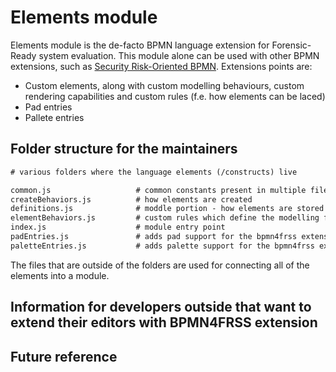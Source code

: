 # Elements module

<!-- WARNING the docs will change during the development -->

Elements module is the de-facto BPMN language extension for Forensic-Ready system evaluation. This module alone can be used with other BPMN extensions, such as [Security Risk-Oriented BPMN](https://www.researchgate.net/publication/319156591_Security_Risk-Oriented_BPMN). Extensions points are:

- Custom elements, along with custom modelling behaviours, custom rendering capabilities and custom rules (f.e. how elements can be laced)
- Pad entries
- Pallete entries

## Folder structure for the maintainers

```txt
# various folders where the language elements (/constructs) live

common.js                   # common constants present in multiple files
createBehaviors.js          # how elements are created
definitions.js              # moddle portion - how elements are stored in BPMN compliant way
elementBehaviors.js         # custom rules which define the modelling feel of the extension
index.js                    # module entry point
padEntries.js               # adds pad support for the bpmn4frss extension
paletteEntries.js           # adds palette support for the bpmn4frss extension
```

The files that are outside of the folders are used for connecting all of the elements into a module.

## Information for developers outside that want to extend their editors with BPMN4FRSS extension

<!-- @TODO here goes content = what and where to import if they want to use it -->

## Future reference
